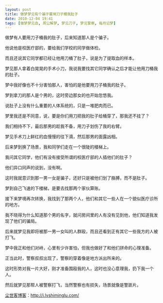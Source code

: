 ```yaml
---
layout: post
title: 做梦梦见有个骗子要用刀子桶我肚子
date: 2010-12-04 19:41
tags: [做梦梦见血, 周公解梦, 梦见刀子, 梦见警察, 每月记梦]
---
```

做梦有人要用刀子桶我的肚子，后来知道那人是个骗子。

他说他是校医疗部的，要给我们学校的同学做体检。

而且还说其它同学都已经让他用刀桶了肚子，说是为了提取血的样本。

梦见那人拿着白晃晃的手术小刀，我说我要找其它同学确认之后才能让他用刀桶我的肚子。

梦中我好像也不十分害怕那人，害怕的是他要用刀子桶我的肚子。

梦到拿刀的那人是个男的，这时旁边那女的也开始忽悠我。

说肚子上没有什么重要的人体系统的，只是一堆肥肉而已。

梦里我还是不同意，说，要是你们用刀把我的肚子给桶穿了，那我还不挂了？

我们相持不下，最后那男的趁我不备，用刀子划伤了我的右臂。

梦见手术刀上鲜红的血慢慢的往下滴，然后那男的面露凶相。

后来梦到换了场景，我和同学们走在一个很陡的楼梯上。

我问其它同学，他们有没有接受所谓的校医疗部的人插他们的肚子？

他们异口同声的说到，没有啊。

这时我就意识到那一男一女是骗子，还好只是被他们划了胳膊，而不是肚子。

梦到自己飞速的下楼梯，是要去找那两个家伙算账。

接下来梦境再次转换，我找到了那两个人，他们和其它一些人在一个貌似医疗诊所的地方。

我不晓得为什么知道那个男的名字，就问房间里的人有没有见到他，他们知道我发现了他们的骗局。

后来就梦见我即将被那一男一女叫的人群殴，而且还看到正有其它一些我方的人被打飞。

梦中我正和他们对峙，心里有少许害怕，但我也做好了和他们拼命的心理准备。

正当此时，警察叔叔出现了，警察的穿着像是地方派出所来的。

这时形势对我一片大好，刚才准备围殴我的人，这时也没心意理我，扔下我一个人。

然后就梦见那帮人被警察打飞，当然警察也有损失，场景就像是警匪片。

<a href="http://i.lvshiminglu.com/">尘世客博客</a>：<a href="http://i.lvshiminglu.com/">http://i.lvshiminglu.com/</a>

